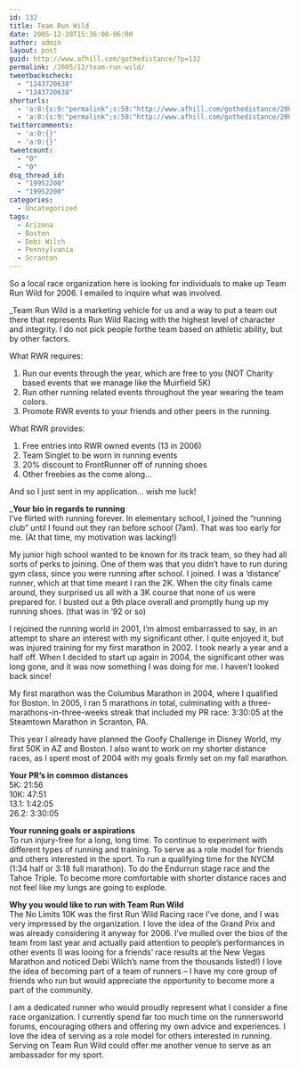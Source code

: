 ```yaml
---
id: 132
title: Team Run Wild
date: 2005-12-28T15:36:00-06:00
author: admin
layout: post
guid: http://www.afhill.com/gothedistance/?p=132
permalink: /2005/12/team-run-wild/
tweetbackscheck:
  - "1243720638"
  - "1243720638"
shorturls:
  - 'a:8:{s:9:"permalink";s:58:"http://www.afhill.com/gothedistance/2005/12/team-run-wild/";s:7:"tinyurl";s:25:"http://tinyurl.com/aljppk";s:4:"isgd";s:17:"http://is.gd/ha9r";s:5:"bitly";s:19:"http://bit.ly/HzvYy";s:5:"snipr";s:22:"http://snipr.com/ap1xj";s:5:"snurl";s:22:"http://snurl.com/ap1xj";s:7:"snipurl";s:24:"http://snipurl.com/ap1xj";s:4:"trim";s:17:"http://tr.im/cjwp";}'
  - 'a:8:{s:9:"permalink";s:58:"http://www.afhill.com/gothedistance/2005/12/team-run-wild/";s:7:"tinyurl";s:25:"http://tinyurl.com/aljppk";s:4:"isgd";s:17:"http://is.gd/ha9r";s:5:"bitly";s:19:"http://bit.ly/HzvYy";s:5:"snipr";s:22:"http://snipr.com/ap1xj";s:5:"snurl";s:22:"http://snurl.com/ap1xj";s:7:"snipurl";s:24:"http://snipurl.com/ap1xj";s:4:"trim";s:17:"http://tr.im/cjwp";}'
twittercomments:
  - 'a:0:{}'
  - 'a:0:{}'
tweetcount:
  - "0"
  - "0"
dsq_thread_id:
  - "19952200"
  - "19952200"
categories:
  - Uncategorized
tags:
  - Arizona
  - Boston
  - Debi Wilch
  - Pennsylvania
  - Scranton
---
```

So a local race organization here is looking for individuals to make up Team Run Wild for 2006. I emailed to inquire what was involved.

_Team Run Wild is a marketing vehicle for us and a way to put a team out there that represents Run Wild Racing with the highest level of character and integrity. I do not pick people forthe team based on athletic ability, but by other factors.</p> 

What RWR requires:  
1. Run our events through the year, which are free to you (NOT Charity based events that we manage like the Muirfield 5K)  
2. Run other running related events throughout the year wearing the team colors.  
3. Promote RWR events to your friends and other peers in the running.

What RWR provides:  
1. Free entries into RWR owned events (13 in 2006)  
2. Team Singlet to be worn in running events  
3. 20% discount to FrontRunner off of running shoes  
4. Other freebies as the come along&#8230;</i> 

And so I just sent in my application&#8230; wish me luck!

_**Your bio in regards to running**  
I’ve flirted with running forever. In elementary school, I joined the “running club” until I found out they ran before school (7am). That was too early for me. (At that time, my motivation was lacking!)</p> 

My junior high school wanted to be known for its track team, so they had all sorts of perks to joining. One of them was that you didn’t have to run during gym class, since you were running after school. I joined. I was a ‘distance’ runner, which at that time meant I ran the 2K. When the city finals came around, they surprised us all with a 3K course that none of us were prepared for. I busted out a 9th place overall and promptly hung up my running shoes. (that was in ’92 or so)

I rejoined the running world in 2001, I’m almost embarrassed to say, in an attempt to share an interest with my significant other. I quite enjoyed it, but was injured training for my first marathon in 2002. I took nearly a year and a half off. When I decided to start up again in 2004, the significant other was long gone, and it was now something I was doing for me. I haven’t looked back since!

My first marathon was the Columbus Marathon in 2004, where I qualified for Boston. In 2005, I ran 5 marathons in total, culminating with a three-marathons-in-three-weeks streak that included my PR race: 3:30:05 at the Steamtown Marathon in Scranton, PA.

This year I already have planned the Goofy Challenge in Disney World, my first 50K in AZ and Boston. I also want to work on my shorter distance races, as I spent most of 2004 with my goals firmly set on my fall marathon.

**Your PR’s in common distances**  
5K: 21:56  
10K: 47:51  
13.1: 1:42:05  
26.2: 3:30:05

**Your running goals or aspirations**  
To run injury-free for a long, long time. To continue to experiment with different types of running and training. To serve as a role model for friends and others interested in the sport. To run a qualifying time for the NYCM (1:34 half or 3:18 full marathon). To do the Endurrun stage race and the Tahoe Triple. To become more comfortable with shorter distance races and not feel like my lungs are going to explode.

**Why you would like to run with Team Run Wild**  
The No Limits 10K was the first Run Wild Racing race I’ve done, and I was very impressed by the organization. I love the idea of the Grand Prix and was already considering it anyway for 2006. I’ve mulled over the bios of the team from last year and actually paid attention to people’s performances in other events (I was looing for a friends’ race results at the New Vegas Marathon and noticed Debi Wilch’s name from the thousands listed!) I love the idea of becoming part of a team of runners &#8211; I have my core group of friends who run but would appreciate the opportunity to become more a part of the community.

I am a dedicated runner who would proudly represent what I consider a fine race organization. I currently spend far too much time on the runnersworld forums, encouraging others and offering my own advice and experiences. I love the idea of serving as a role model for others interested in running. Serving on Team Run Wild could offer me another venue to serve as an ambassador for my sport.</i>
